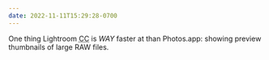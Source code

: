 ```yaml
---
date: 2022-11-11T15:29:28-0700
---
```


One thing Lightroom <abbr title="Creative Cloud">CC</abbr> is *WAY* faster at than Photos.app: showing preview thumbnails of large RAW files.
